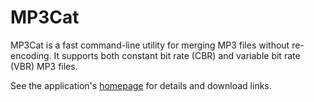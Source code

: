 
# MP3Cat

MP3Cat is a fast command-line utility for merging MP3 files without re-encoding. It supports both constant bit rate (CBR) and variable bit rate (VBR) MP3 files.

See the application's [homepage][] for details and download links.

[homepage]: http://mulholland.xyz/dev/mp3cat/
